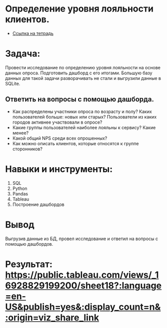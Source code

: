 # Определение уровня лояльности клиентов.
- [Ссылка на тетрадь](https://github.com/79sins/Portfolio/blob/db786edadfe036a34bda35b7f046bb2044de8193/%D0%98%D1%81%D1%81%D0%BB%D0%B5%D0%B4%D0%BE%D0%B2%D0%B0%D0%BD%D0%B8%D0%B5%20%D0%BE%D0%BF%D1%80%D0%BE%D1%81%D0%B0%20%D0%BA%D0%BB%D0%B8%D0%B5%D0%BD%D1%82%D0%BE%D0%B2/%D0%98%D1%81%D1%81%D0%BB%D0%B5%D0%B4%D0%BE%D0%B2%D0%B0%D0%BD%D0%B8%D0%B5%20%D1%83%D1%80%D0%BE%D0%B2%D0%BD%D1%8F%20%D0%BB%D0%BE%D1%8F%D0%BB%D1%8C%D0%BD%D0%BE%D1%81%D1%82%D0%B8.ipynb)

# Задача:
Провести исследование по определению уровня лояльности на основе данных опроса. Подготовить дашборд с его итогами. Большую базу данных для такой задачи разворачивать не стали и выгрузили данные в SQLite.
## Ответить на вопросы с помощью дашборда.
- Как распределены участники опроса по возрасту и полу? Каких пользователей больше: новых или старых? Пользователи из каких городов активнее участвовали в опросе?
- Какие группы пользователей наиболее лояльны к сервису? Какие менее?
- Какой общий NPS среди всех опрошенных?
- Как можно описать клиентов, которые относятся к группе cторонников?

# Навыки и инструменты:
1. SQL
2. Python
3. Pandas
4. Tableau
5. Построение дашбордов

# Вывод
Выгрузив данные из БД, провел исследование и ответил на вопросы с помощью дашбордов.
# Результат: https://public.tableau.com/views/_16928829199200/sheet18?:language=en-US&publish=yes&:display_count=n&:origin=viz_share_link
